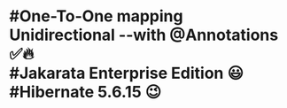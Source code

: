 <h1>
#One-To-One mapping Unidirectional --with @Annotations ✅🔥
  <br>
#Jakarata Enterprise Edition 😃 <br>
#Hibernate 5.6.15 😉
</h1>
